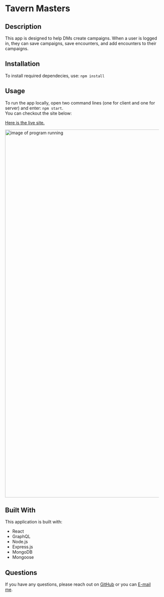 # Tavern Masters

 ## Description
This app is designed to help DMs create campaigns.  When a user is logged in, they can save campaigns, save encounters, and add encounters to their campaigns.

## Installation
  To install required dependecies, use: 
  `npm install` 

  ## Usage
  To run the app locally, open two command lines (one for client and one for server) and enter: `npm start`. <br />
  You can checkout the site below: <br />

<a href="">Here is the live site.</a>

<img src="" alt="image of program running" width="1206" />
  
 ## Built With
 This application is built with: <br />
 * React
 * GraphQL
 * Node.js
 * Express.js
 * MongoDB
 * Mongoose 

  ## Questions
  If you have any questions, please reach out on <a href="https://github.com/sacylkowski/">GitHub</a> or you can <a href="mailto:sacylkowski@gmail.com">E-mail me</a>.
